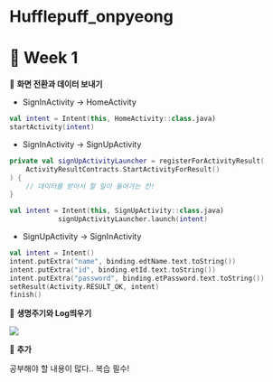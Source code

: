# Hufflepuff_onpyeong

# 🚕 Week 1


🐣 **화면 전환과 데이터 보내기**

- SignInActivity -> HomeActivity

```kotlin
val intent = Intent(this, HomeActivity::class.java)
startActivity(intent)
```

- SignInActivity -> SignUpActivity

```kotlin
private val signUpActivityLauncher = registerForActivityResult(
    ActivityResultContracts.StartActivityForResult()
) {
    // 데이터를 받아서 할 일이 들어가는 칸!
}

val intent = Intent(this, SignUpActivity::class.java)
            signUpActivityLauncher.launch(intent)
```

- SignUpActivity -> SignInActivity

```kotlin
val intent = Intent()
intent.putExtra("name", binding.edtName.text.toString())
intent.putExtra("id", binding.etId.text.toString())
intent.putExtra("password", binding.etPassword.text.toString())
setResult(Activity.RESULT_OK, intent)
finish()
```


🐣 **생명주기와 Log띄우기**

![](C:\Users\강수현\Desktop\KakaoTalk_20210411_190958314.png)


🐣 **추가**

공부해야 할 내용이 많다.. 복습 필수!


